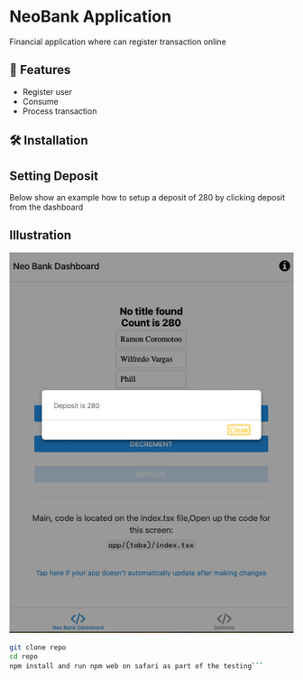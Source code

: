 
# NeoBank Application

Financial application where can register transaction online

## 🚀 Features

- Register user
- Consume 
- Process transaction

## 🛠️ Installation

## Setting Deposit
Below show an example how to setup a deposit of 280 by clicking deposit from the dashboard

## Illustration

![Neobank UI](assets/neobank-deposit.png)


```bash
git clone repo
cd repo
npm install and run npm web on safari as part of the testing```
